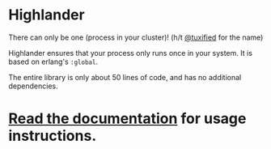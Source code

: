 # Highlander

There can only be one (process in your cluster)! (h/t [@tuxified](https://github.com/tuxified) for the name)

Highlander ensures that your process only runs once in your system. It is based on erlang's `:global`.

The entire library is only about 50 lines of code, and has no additional dependencies.

# [Read the documentation](https://hexdocs.pm/highlander/Highlander.html#content) for usage instructions.
